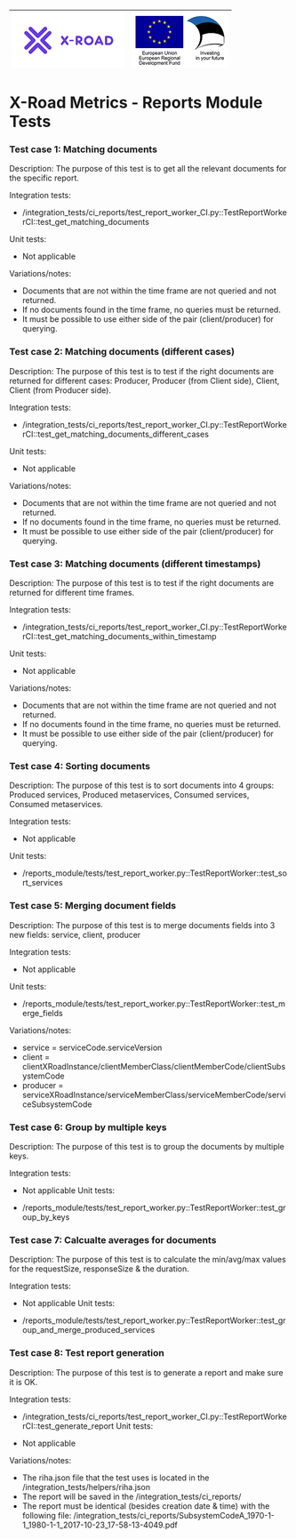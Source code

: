 
| [![X-ROAD](../img/xroad_100_en.png)](https://x-road.global/) | ![European Union / European Regional Development Fund / Investing in your future](../img/eu_rdf_100_en.png "Documents that are tagged with EU/SF logos must keep the logos until 1.11.2022. If it has not stated otherwise in the documentation. If new documentation is created  using EU/SF resources the logos must be tagged appropriately so that the deadline for logos could be found.") |
| :-------------------------------------------------- | -------------------------: |

# X-Road Metrics - Reports Module Tests

### Test case 1: Matching documents
Description: The purpose of this test is to get all the relevant documents for the specific report.

Integration tests:

* /integration_tests/ci_reports/test_report_worker_CI.py::TestReportWorkerCI::test_get_matching_documents

Unit tests:

* Not applicable

Variations/notes:

* Documents that are not within the time frame are not queried and not returned.
* If no documents found in the time frame, no queries must be returned.
* It must be possible to use either side of the pair (client/producer) for querying.

### Test case 2: Matching documents (different cases)
Description: The purpose of this test is to test if the right documents are returned for different cases: Producer, Producer (from Client side), Client, Client (from Producer side).

Integration tests:

* /integration_tests/ci_reports/test_report_worker_CI.py::TestReportWorkerCI::test_get_matching_documents_different_cases

Unit tests:

* Not applicable

Variations/notes:

* Documents that are not within the time frame are not queried and not returned.
* If no documents found in the time frame, no queries must be returned.
* It must be possible to use either side of the pair (client/producer) for querying.

### Test case 3: Matching documents (different timestamps)
Description: The purpose of this test is to test if the right documents are returned for different time frames.

Integration tests:

* /integration_tests/ci_reports/test_report_worker_CI.py::TestReportWorkerCI::test_get_matching_documents_within_timestamp

Unit tests:

* Not applicable

Variations/notes:

* Documents that are not within the time frame are not queried and not returned.
* If no documents found in the time frame, no queries must be returned.
* It must be possible to use either side of the pair (client/producer) for querying.

### Test case 4: Sorting documents
Description: The purpose of this test is to sort documents into 4 groups: Produced services, Produced metaservices, Consumed services, Consumed metaservices.

Integration tests:

* Not applicable

Unit tests:

* /reports_module/tests/test_report_worker.py::TestReportWorker::test_sort_services

### Test case 5: Merging document fields
Description: The purpose of this test is to merge documents fields into 3 new fields: service, client, producer

Integration tests:

* Not applicable

Unit tests:

* /reports_module/tests/test_report_worker.py::TestReportWorker::test_merge_fields

Variations/notes:

* service = serviceCode.serviceVersion
* client = clientXRoadInstance/clientMemberClass/clientMemberCode/clientSubsystemCode
* producer = serviceXRoadInstance/serviceMemberClass/serviceMemberCode/serviceSubsystemCode

### Test case 6: Group by multiple keys
Description: The purpose of this test is to group the documents by multiple keys.

Integration tests:

* Not applicable
Unit tests:

* /reports_module/tests/test_report_worker.py::TestReportWorker::test_group_by_keys

### Test case 7: Calcualte averages for documents
Description: The purpose of this test is to calculate the min/avg/max values for the requestSize, responseSize & the duration.

Integration tests:

* Not applicable
Unit tests:

* /reports_module/tests/test_report_worker.py::TestReportWorker::test_group_and_merge_produced_services

### Test case 8: Test report generation
Description: The purpose of this test is to generate a report and make sure it is OK.

Integration tests:

* /integration_tests/ci_reports/test_report_worker_CI.py::TestReportWorkerCI::test_generate_report
Unit tests:

* Not applicable

Variations/notes:

* The riha.json file that the test uses is located in the /integration_tests/helpers/riha.json
* The report will be saved in the /integration_tests/ci_reports/
* The report must be identical (besides creation date & time) with the following file: /integration_tests/ci_reports/SubsystemCodeA_1970-1-1_1980-1-1_2017-10-23_17-58-13-4049.pdf
